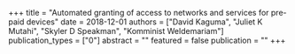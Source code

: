 +++
title = "Automated granting of access to networks and services for pre-paid devices"
date = 2018-12-01
authors = ["David Kaguma", "Juliet K Mutahi", "Skyler D Speakman", "Komminist Weldemariam"]
publication_types = ["0"]
abstract = ""
featured = false
publication = ""
+++

